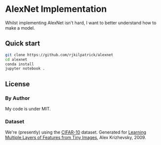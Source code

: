 # AlexNet Implementation

Whilst implementing AlexNet isn't hard, I want to better understand how to make a model.

## Quick start

``` bash
git clone https://github.com/rjkilpatrick/alexnet
cd alexnet
conda install
jupyter notebook .
```

## License

### By Author

My code is under MIT.

### Dataset

We're (presently) using the [CIFAR-10](https://www.cs.toronto.edu/~kriz/cifar.html) dataset.
Generated for [Learning Multiple Layers of Features from Tiny Images](https://www.cs.toronto.edu/~kriz/learning-features-2009-TR.pdf), Alex Krizhevsky, 2009.
